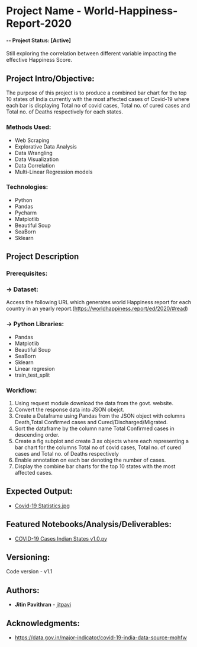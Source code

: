 # Project Name -  World-Happiness-Report-2020 
#### -- Project Status: [Active]
Still exploring the correlation between different variable impacting the effective Happiness Score.

## Project Intro/Objective:
The purpose of this project is to produce a combined bar chart for the top 10 states of India currently with the most affected cases of Covid-19 where each bar is displaying Total no of covid cases, Total no. of cured cases and Total no. of Deaths respectively for each states.

### Methods Used:
* Web Scraping
* Explorative Data Analysis
* Data Wrangling
* Data Visualization
* Data Correlation
* Multi-Linear Regression models

### Technologies:
* Python
* Pandas
* Pycharm
* Matplotlib
* Beautiful Soup
* SeaBorn
* Sklearn

## Project Description

### Prerequisites: 
  ### -> Dataset:
  Access the following URL which generates world Happiness report for each country in an yearly report.(https://worldhappiness.report/ed/2020/#read)
  
  ### -> Python Libraries:
  * Pandas
  * Matplotlib
  * Beautiful Soup
  * SeaBorn
  * Sklearn
  * Linear regresion
  * train_test_split

### Workflow:
1. Using request module download the data from the govt. website.
2. Convert the response data into JSON obejct.
3. Create a Dataframe using Pandas from the JSON object with columns Death,Total Confirmed cases and Cured/Discharged/Migrated.
4. Sort the dataframe by the column name Total Confirmed cases in descending order.
5. Create a fig subplot and create 3 ax objects where each representing a bar chart for the columns  Total no of covid cases, Total no. of cured cases and Total no. of Deaths respectively
6. Enable annotation on each bar denoting the number of cases.
7. Display the combine bar charts for the top 10 states with the most affected cases.

## Expected Output:

* [Covid-19 Statistics.jpg](https://github.com/jitpavi/Covid-19-Cases-in-States-of-India/blob/master/Covid-19%20Statistics.jpg)

## Featured Notebooks/Analysis/Deliverables:

* [COVID-19 Cases Indian States v1.0.py](https://github.com/jitpavi/Covid-19-Cases-in-States-of-India/blob/master/COVID-19%20Cases%20Indian%20States%20v1.0.py)

## Versioning:

Code version - v1.1

## Authors:

* **Jitin Pavithran** - [jitpavi](https://github.com/jitpavi)

## Acknowledgments:

* https://data.gov.in/major-indicator/covid-19-india-data-source-mohfw
